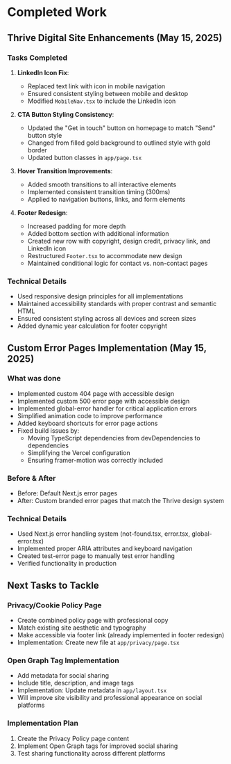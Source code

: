 # Completed Work

## Thrive Digital Site Enhancements (May 15, 2025)

### Tasks Completed
1. **LinkedIn Icon Fix**: 
   - Replaced text link with icon in mobile navigation
   - Ensured consistent styling between mobile and desktop
   - Modified `MobileNav.tsx` to include the LinkedIn icon

2. **CTA Button Styling Consistency**:
   - Updated the "Get in touch" button on homepage to match "Send" button style
   - Changed from filled gold background to outlined style with gold border
   - Updated button classes in `app/page.tsx`

3. **Hover Transition Improvements**:
   - Added smooth transitions to all interactive elements
   - Implemented consistent transition timing (300ms)
   - Applied to navigation buttons, links, and form elements

4. **Footer Redesign**:
   - Increased padding for more depth
   - Added bottom section with additional information
   - Created new row with copyright, design credit, privacy link, and LinkedIn icon
   - Restructured `Footer.tsx` to accommodate new design
   - Maintained conditional logic for contact vs. non-contact pages

### Technical Details
- Used responsive design principles for all implementations
- Maintained accessibility standards with proper contrast and semantic HTML
- Ensured consistent styling across all devices and screen sizes
- Added dynamic year calculation for footer copyright

## Custom Error Pages Implementation (May 15, 2025)

### What was done
- Implemented custom 404 page with accessible design
- Implemented custom 500 error page with accessible design
- Implemented global-error handler for critical application errors
- Simplified animation code to improve performance
- Added keyboard shortcuts for error page actions
- Fixed build issues by:
  - Moving TypeScript dependencies from devDependencies to dependencies
  - Simplifying the Vercel configuration
  - Ensuring framer-motion was correctly included

### Before & After
- Before: Default Next.js error pages
- After: Custom branded error pages that match the Thrive design system

### Technical Details
- Used Next.js error handling system (not-found.tsx, error.tsx, global-error.tsx)
- Implemented proper ARIA attributes and keyboard navigation
- Created test-error page to manually test error handling
- Verified functionality in production

## Next Tasks to Tackle

### Privacy/Cookie Policy Page
- Create combined policy page with professional copy
- Match existing site aesthetic and typography
- Make accessible via footer link (already implemented in footer redesign)
- Implementation: Create new file at `app/privacy/page.tsx`

### Open Graph Tag Implementation
- Add metadata for social sharing
- Include title, description, and image tags
- Implementation: Update metadata in `app/layout.tsx`
- Will improve site visibility and professional appearance on social platforms

### Implementation Plan
1. Create the Privacy Policy page content
2. Implement Open Graph tags for improved social sharing
3. Test sharing functionality across different platforms
